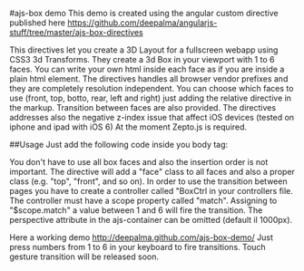 #ajs-box demo
This demo is created using the angular custom directive published here 
https://github.com/deepalma/angularjs-stuff/tree/master/ajs-box-directives

This directives let you create a 3D Layout for a fullscreen webapp using CSS3 3d Transforms.
They create a 3d Box in your viewport with 1 to 6 faces. 
You can write your own html inside each face as if you are inside a plain html element.
The directives handles all browser vendor prefixes and they are completely resolution independent.
You can choose which faces to use (front, top, botto, rear, left and right) just adding the relative directive in the markup.
Transition between faces are also provided.
The directives addresses also the negative z-index issue that affect iOS devices (tested on iphone and ipad with iOS 6)
At the moment Zepto.js is required.

##Usage
Just add the following code inside you body tag:
    <ajs-container perspective="1000">
      		<ajs-stage>
		    		<ajs-box class="showFront">
				    	<ajs-top>
                <!--Your HTML code goes here-->
              </ajs-top>
              <ajs-front>
                <!--Your HTML code goes here-->
              </ajs-front>
              <ajs-bottom>
                <!--Your HTML code goes here-->
              </ajs-bottom>
              <ajs-rear>
                <!--Your HTML code goes here-->
              </ajs-rear>
              <ajs-left>
                <!--Your HTML code goes here-->
              </ajs-left>
              <ajs-right>
                <!--Your HTML code goes here-->
              </ajs-right>
          </ajs-stage>
    </ajs-container>

You don't have to use all box faces and also the insertion order is not important.
The directive will add a "face" class to all faces and also a proper class (e.g. "top", "front", and so on).
In order to use the transition between pages you have to create a controller called "BoxCtrl in your controllers file.
The controller must have a scope property called "match".
Assigning to "$scope.match" a value between 1 and 6 will fire the transition.
The perspective attribute in the ajs-container can be omitted (default il 1000px).


Here a working demo http://deepalma.github.com/ajs-box-demo/
Just press numbers from 1 to 6 in your keyboard to fire transitions.
Touch gesture transition will be released soon.

